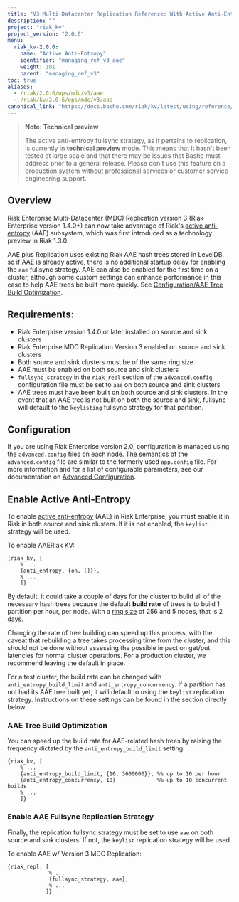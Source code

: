 ```yaml
---
title: "V3 Multi-Datacenter Replication Reference: With Active Anti-Entropy"
description: ""
project: "riak_kv"
project_version: "2.0.6"
menu:
  riak_kv-2.0.6:
    name: "Active Anti-Entropy"
    identifier: "managing_ref_v3_aae"
    weight: 101
    parent: "managing_ref_v3"
toc: true
aliases:
  - /riak/2.0.6/ops/mdc/v3/aae
  - /riak/kv/2.0.6/ops/mdc/v3/aae
canonical_link: "https://docs.basho.com/riak/kv/latest/using/reference/v3-multi-datacenter/aae"
---
```


[glossary aae]: /riak/kv/2.0.6/learn/glossary/#active-anti-entropy-aae
[config reference#advanced]: /riak/kv/2.0.6/configuring/reference/#advanced-configuration
[concept clusters]: /riak/kv/2.0.6/learn/concepts/clusters

> **Note: Technical preview**
>
> The active anti-entropy fullsync strategy, as it pertains to
replication, is currently in **technical preview** mode. This means that
it hasn't been tested at large scale and that there may be issues that
Basho must address prior to a general release. Please don't use this
feature on a production system without professional services or customer
service engineering support.

## Overview

Riak Enterprise Multi-Datacenter (MDC) Replication version 3 (Riak
Enterprise version 1.4.0+) can now take advantage of Riak's [active anti-entropy][glossary aae] \(AAE) subsystem, which was first introduced as a
technology preview in Riak 1.3.0.

AAE plus Replication uses existing Riak AAE hash trees stored in
LevelDB, so if AAE is already active, there is no additional startup
delay for enabling the `aae` fullsync strategy. AAE can also be enabled
for the first time on a cluster, although some custom settings can
enhance performance in this case to help AAE trees be built more
quickly. See [Configuration/AAE Tree Build Optimization](#aae-tree-build-optimization).

## Requirements:

* Riak Enterprise version 1.4.0 or later installed on source and sink
  clusters
* Riak Enterprise MDC Replication Version 3 enabled on source and sink
  clusters
* Both source and sink clusters must be of the same ring size
* AAE must be enabled on both source and sink clusters
* `fullsync_strategy` in the `riak_repl` section of the
  `advanced.config` configuration file must be set to `aae` on both
  source and sink clusters
* AAE trees must have been built on both source and sink clusters. In
  the event that an AAE tree is not built on both the source and sink,
  fullsync will default to the `keylisting` fullsync strategy for that
  partition.

## Configuration

If you are using Riak Enterprise version 2.0, configuration is managed
using the `advanced.config` files on
each node. The semantics of the `advanced.config` file are similar to
the formerly used `app.config` file. For more information and for a list
of configurable parameters, see our documentation on [Advanced Configuration][config reference#advanced].

## Enable Active Anti-Entropy

To enable [active anti-entropy][glossary aae] \(AAE) in Riak Enterprise, you must enable it in Riak in both source and sink clusters. If it is not
enabled, the `keylist` strategy will be used.

To enable AAERiak KV:

```advancedconfig
{riak_kv, [
    % ...
    {anti_entropy, {on, []}},
    % ...
    ]}
```

By default, it could take a couple of days for the cluster to build all
of the necessary hash trees because the default **build rate** of trees
is to build 1 partition per hour, per node. With a
[ring size][concept clusters] of 256 and 5 nodes, that is 2 days.

Changing the rate of tree building can speed up this process, with the
caveat that rebuilding a tree takes processing time from the cluster,
and this should not be done without assessing the possible impact on
get/put latencies for normal cluster operations. For a production
cluster, we recommend leaving the default in place.

For a test cluster, the build rate can be changed with
`anti_entropy_build_limit` and `anti_entropy_concurrency`. If a
partition has not had its AAE tree built yet, it will default to using
the `keylist` replication strategy. Instructions on these settings can
be found in the section directly below.

<div id="aae-tree-build-optimization"></div>

### AAE Tree Build Optimization

You can speed up the build rate for AAE-related hash trees by raising
the frequency dictated by the `anti_entropy_build_limit` setting.

```advancedconfig
{riak_kv, [
    % ...
    {anti_entropy_build_limit, {10, 3600000}}, %% up to 10 per hour
    {anti_entropy_concurrency, 10}             %% up to 10 concurrent builds
    % ...
    ]}
```

### Enable AAE Fullsync Replication Strategy

Finally, the replication fullsync strategy must be set to use `aae` on
both source and sink clusters. If not, the `keylist` replication
strategy will be used.

To enable AAE w/ Version 3 MDC Replication:

```advancedconfig
{riak_repl, [
             % ...
             {fullsync_strategy, aae},
             % ...
            ]}
```
